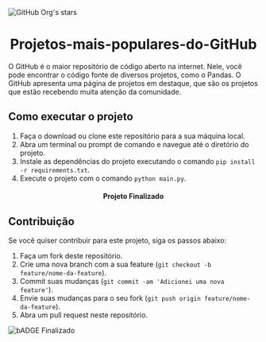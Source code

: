 ![GitHub Org's stars](https://img.shields.io/github/stars/luisfernandogbraga?style=social)

<h1 align="center"> Projetos-mais-populares-do-GitHub </h1> 
O GitHub é o maior repositório de código aberto na internet. Nele, você pode encontrar o código fonte de diversos projetos, como o Pandas. O GitHub apresenta uma página de projetos em destaque, que são os projetos que estão recebendo muita atenção da comunidade. 

## Como executar o projeto

1. Faça o download ou clone este repositório para a sua máquina local.
2. Abra um terminal ou prompt de comando e navegue até o diretório do projeto.
3. Instale as dependências do projeto executando o comando `pip install -r requirements.txt`.
4. Execute o projeto com o comando `python main.py`.

<h4 align="center"> 
     Projeto Finalizado  
</h4>

## Contribuição

Se você quiser contribuir para este projeto, siga os passos abaixo:

1. Faça um fork deste repositório.
2. Crie uma nova branch com a sua feature (`git checkout -b feature/nome-da-feature`).
3. Commit suas mudanças (`git commit -am 'Adicionei uma nova feature'`).
4. Envie suas mudanças para o seu fork (`git push origin feature/nome-da-feature`).
5. Abra um pull request neste repositório.

![bADGE Finalizado](http://img.shields.io/static/v1?label=STATUS&message=%20FINALIZADO&color=GREEN&style=for-the-badge)
